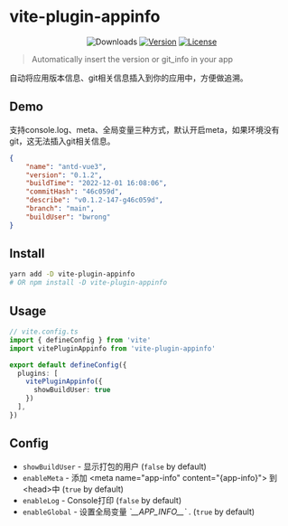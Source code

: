 # vite-plugin-appinfo
<p align="center">
  <img src="https://img.shields.io/npm/dm/vite-plugin-appinfo" alt="Downloads"></a>
  <a href="https://www.npmjs.com/package/vite-plugin-appinfo"><img src="https://img.shields.io/npm/v/vite-plugin-appinfo" alt="Version"></a>
  <a href="https://github.com/BWrong/vite-plugin-appinfo/blob/main/LICENSE"><img src="https://img.shields.io/npm/l/vite-plugin-appinfo" alt="License"></a>
</p>

> Automatically insert the version or git_info in your app

自动将应用版本信息、git相关信息插入到你的应用中，方便做追溯。

## Demo
支持console.log、meta、全局变量三种方式，默认开启meta，如果环境没有git，这无法插入git相关信息。
```json
{
    "name": "antd-vue3",
    "version": "0.1.2",
    "buildTime": "2022-12-01 16:08:06",
    "commitHash": "46c059d",
    "describe": "v0.1.2-147-g46c059d",
    "branch": "main",
    "buildUser": "bwrong"
}
```

## Install
```sh
yarn add -D vite-plugin-appinfo
# OR npm install -D vite-plugin-appinfo
```

## Usage
```ts
// vite.config.ts
import { defineConfig } from 'vite'
import vitePluginAppinfo from 'vite-plugin-appinfo'

export default defineConfig({
  plugins: [
    vitePluginAppinfo({
      showBuildUser: true
    })
  ],
})
```

## Config

- `showBuildUser` - 显示打包的用户 (`false` by default)
- `enableMeta` - 添加 \<meta name="app-info" content="{app-info}"> 到 \<head>中 (`true` by default)
- `enableLog` - Console打印 (`false` by default)
- `enableGlobal` - 设置全局变量 *\`\_\_APP_INFO\_\_\`* . (`true` by default)
